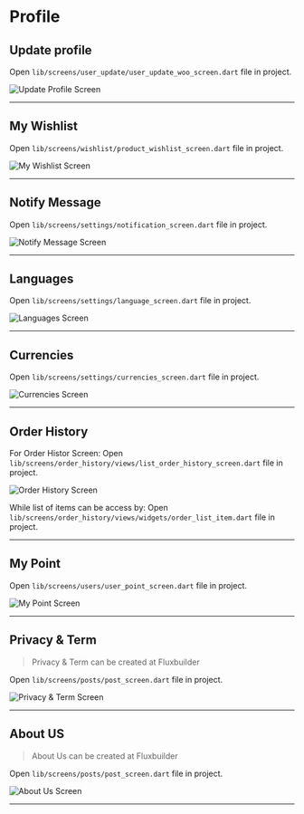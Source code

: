 # Profile

## Update profile

Open `lib/screens/user_update/user_update_woo_screen.dart` file in project.

 ![Update Profile Screen](/img/update-profile-screen.png)

-----

## My Wishlist

Open `lib/screens/wishlist/product_wishlist_screen.dart` file in project.

 ![My Wishlist Screen](/img/wishlist-screen.png)

----

## Notify Message

Open `lib/screens/settings/notification_screen.dart` file in project.

 ![Notify Message Screen](/img/notify-message.png)

-----

## Languages

Open `lib/screens/settings/language_screen.dart` file in project.

 ![Languages Screen](/img/languages-screen.png)

-----

## Currencies

Open `lib/screens/settings/currencies_screen.dart` file in project.

 ![Currencies Screen](/img/currency-screen.png)

-----
## Order History
For Order Histor Screen:
Open `lib/screens/order_history/views/list_order_history_screen.dart` file in project.

 ![Order History Screen](/img/order-history.png)

While list of items can be access by:
Open `lib/screens/order_history/views/widgets/order_list_item.dart` file in project.

-----
## My Point

Open `lib/screens/users/user_point_screen.dart` file in project.

 ![My Point Screen](/img/mypoint-screen.png)

-----
## Privacy & Term
> Privacy & Term can be created at Fluxbuilder

Open `lib/screens/posts/post_screen.dart` file in project.

 ![Privacy & Term Screen](/img/privacyterm.png)

-----
## About US
> About Us can be created at Fluxbuilder

Open `lib/screens/posts/post_screen.dart` file in project.

 ![About Us Screen](/img/privacyterm.png)

-----